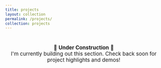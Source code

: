 ```yaml
---
title: projects
layout: collection
permalink: /projects/
collection: projects
---
```


<div style="text-align: center; padding: 2rem 1rem; font-size: 1.2em;">
  🚧 <strong>Under Construction</strong> 🚧  
  <br>
  I'm currently building out this section. Check back soon for project highlights and demos!
</div>
